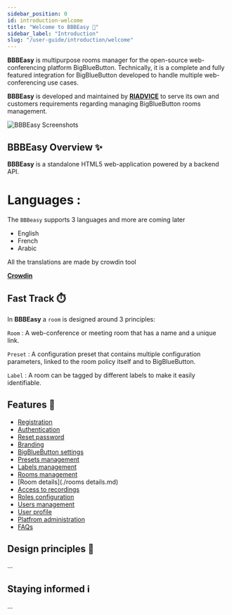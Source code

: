 ```yaml
---
sidebar_position: 0
id: introduction-welcome
title: "Welcome to BBBEasy 👋"
sidebar_label: "Introduction"
slug: "/user-guide/introduction/welcome"
---
```


**BBBEasy** is multipurpose rooms manager for the open-source web-conferencing platform
BigBlueButton. Technically, it is a complete and fully featured integration for BigBlueButton
developed to handle multiple web-conferencing use cases.


**BBBEasy** is developed and maintained by **[RIADVICE](https://riadvice.tn)** to serve its own and
customers requirements regarding managing BigBlueButton rooms management.

![BBBEasy Screenshots](/img/intro.png)

## BBBEasy Overview ✨

**BBBEasy** is a standalone HTML5 web-application powered by a backend API.

# Languages :

The `BBBeasy` supports 3 languages and more are coming later

* English
* French
* Arabic

All the translations are made by crowdin tool

 **[Crowdin](https://crowdin.com/)**


## Fast Track ⏱️

In **BBBEasy** a `room` is designed around 3 principles:

`Room` : A web-conference or meeting room that has a name and a unique link.

`Preset` : A configuration preset that contains multiple configuration parameters, linked to the room policy itself and
to BigBlueButton.

`Label` : A room can be tagged by different labels to make it easily identifiable.

## Features 🧱
- [Registration](./register.md)
- [Authentication](./login.md)
- [Reset password](./reset_password.md)
- [Branding](./branding.md)
- [BigBlueButton settings](./bigbluebutton_settings.md)
- [Presets management](./presets.md)
- [Labels management](./labels.md)
- [Rooms management](./rooms.md)
- [Room details](./rooms details.md)
- [Access to recordings](./recordings.md)
- [Roles configuration](./roles.md)
- [ Users management](./users.md)
- [User profile](profile.md)
- [Platfrom administration](./administration.md)
- [FAQs](./faqs.md)


## Design principles 📜

...

## Staying informed ℹ️

...
